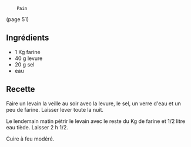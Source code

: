 		Pain

(page 51)

## Ingrédients
* 1 Kg farine
* 40 g levure
* 20 g sel
* eau

## Recette
Faire un levain la veille au soir avec la levure, le sel, un verre
d'eau et un peu de farine. Laisser lever toute la nuit.

Le lendemain matin pétrir le levain avec le reste du Kg de farine et
1/2 litre eau tiède. Laisser 2 h 1/2.

Cuire à feu modéré.
